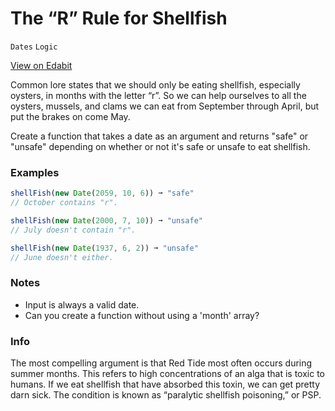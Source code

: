 # The “R” Rule for Shellfish

`Dates` `Logic`

[View on Edabit](https://edabit.com/challenge/DHtAvBsxCYvC67omj)

Common lore states that we should only be eating shellfish, especially oysters, in months with the letter “r”. So we can help ourselves to all the oysters, mussels, and clams we can eat from September through April, but put the brakes on come May.

Create a function that takes a date as an argument and returns "safe" or "unsafe" depending on whether or not it's safe or unsafe to eat shellfish.

### Examples

```js
shellFish(new Date(2059, 10, 6)) ➞ "safe"
// October contains "r".

shellFish(new Date(2000, 7, 10)) ➞ "unsafe"
// July doesn't contain "r".

shellFish(new Date(1937, 6, 2)) ➞ "unsafe"
// June doesn't either.
```

### Notes

- Input is always a valid date.
- Can you create a function without using a 'month' array?

### Info

The most compelling argument is that Red Tide most often occurs during summer months. This refers to high concentrations of an alga that is toxic to humans. If we eat shellfish that have absorbed this toxin, we can get pretty darn sick. The condition is known as “paralytic shellfish poisoning,” or PSP.
